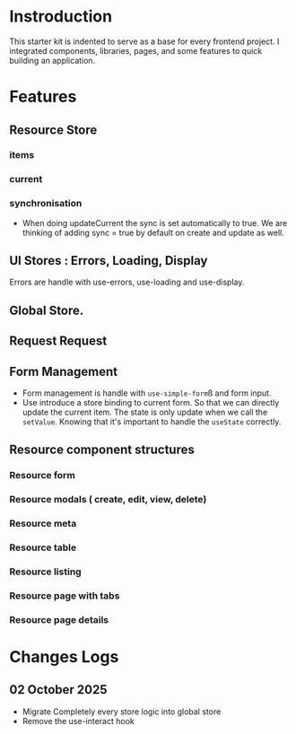 # Instroduction

This starter kit is indented to serve as a base for every frontend project. I integrated components, libraries, pages, and some features to quick building an application.

# Features 

## Resource Store 

### items
### current
### synchronisation
- When doing updateCurrent the sync is set automatically to true. We are thinking of adding sync = true by default on create and update as well.


## UI Stores : Errors, Loading, Display

Errors are handle with use-errors, use-loading and use-display.

## Global Store.

## Request Request

## Form Management
- Form management is handle with `use-simple-form`ß and form input. 
- Use introduce a store binding to current form. So that we can directly update the current item. The state is only update when we call the `setValue`. Knowing that it's important to handle the `useState` correctly.

## Resource component structures

### Resource form

### Resource modals ( create, edit, view, delete)

### Resource meta

### Resource table

### Resource listing

### Resource page with tabs

### Resource page details

# Changes Logs 

## 02 October 2025
- Migrate Completely every store logic into global store
- Remove the use-interact hook

